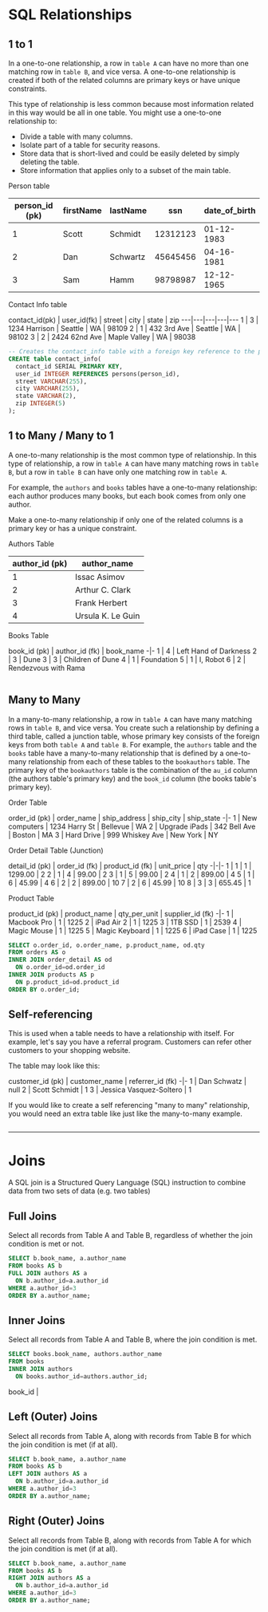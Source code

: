 # SQL Relationships

## 1 to 1
In a one-to-one relationship, a row in `table A` can have no more than one matching row in `table B`, and vice versa. A one-to-one relationship is created if both of the related columns are primary keys or have unique constraints.

This type of relationship is less common because most information related in this way would be all in one table. You might use a one-to-one relationship to:

- Divide a table with many columns.
- Isolate part of a table for security reasons.
- Store data that is short-lived and could be easily deleted by simply deleting the table.
- Store information that applies only to a subset of the main table.

Person table

person_id (pk) | firstName | lastName | ssn | date_of_birth
--- | --- | --- | --- | ---
1 | Scott | Schmidt | 12312123 | 01-12-1983
2 | Dan | Schwartz | 45645456 | 04-16-1981
3 | Sam | Hamm | 98798987 | 12-12-1965

Contact Info table

contact_id(pk) | user_id(fk) | street | city | state | zip
---|---|---|---|---
1 | 3 | 1234 Harrison | Seattle | WA | 98109
2 | 1 | 432 3rd Ave | Seattle | WA | 98102
3 | 2 | 2424 62nd Ave | Maple Valley | WA | 98038

``` sql
-- Creates the contact_info table with a foreign key reference to the persons table
CREATE table contact_info(
  contact_id SERIAL PRIMARY KEY,
  user_id INTEGER REFERENCES persons(person_id),
  street VARCHAR(255),
  city VARCHAR(255),
  state VARCHAR(2),
  zip INTEGER(5)
);
```

## 1 to Many / Many to 1
A one-to-many relationship is the most common type of relationship. In this type of relationship, a row in `table A` can have many matching rows in `table B`, but a row in `table B` can have only one matching row in `table A`.

For example, the `authors` and `books` tables have a one-to-many relationship: each author produces many books, but each book comes from only one author.

Make a one-to-many relationship if only one of the related columns is a primary key or has a unique constraint.

Authors Table

author_id (pk) | author_name
-|-
1 | Issac Asimov
2 | Arthur C. Clark
3 | Frank Herbert
4 | Ursula K. Le Guin

Books Table

book_id (pk) | author_id (fk) | book_name
-|-
1 | 4 | Left Hand of Darkness
2 | 3 | Dune
3 | 3 | Children of Dune
4 | 1 | Foundation
5 | 1 | I, Robot
6 | 2 | Rendezvous with Rama

``` sql

```

## Many to Many
In a many-to-many relationship, a row in `table A` can have many matching rows in `table B`, and vice versa. You create such a relationship by defining a third table, called a junction table, whose primary key consists of the foreign keys from both `table A` and `table B`. For example, the `authors` table and the `books` table have a many-to-many relationship that is defined by a one-to-many relationship from each of these tables to the `bookauthors` table. The primary key of the `bookauthors` table is the combination of the `au_id` column (the authors table's primary key) and the `book_id` column (the books table's primary key).

Order Table

order_id (pk) | order_name | ship_address | ship_city | ship_state
-|-
1 | New computers | 1234 Harry St | Bellevue | WA
2 | Upgrade iPads | 342 Bell Ave | Boston | MA
3 | Hard Drive | 999 Whiskey Ave | New York | NY

Order Detail Table (Junction)

detail_id (pk) | order_id (fk) | product_id (fk) | unit_price | qty
-|-|-
1 | 1 | 1 | 1299.00 | 2
2 | 1 | 4 | 99.00 | 2
3 | 1 | 5 | 99.00 | 2
4 | 1 | 2 | 899.00 | 4
5 | 1 | 6 | 45.99 | 4
6 | 2 | 2 | 899.00 | 10
7 | 2 | 6 | 45.99 | 10
8 | 3 | 3 | 655.45 | 1


Product Table

product_id (pk) | product_name | qty_per_unit | supplier_id (fk)
-|-
1 | Macbook Pro | 1 | 1225
2 | iPad Air 2 | 1 | 1225
3 | 1TB SSD | 1 | 2539
4 | Magic Mouse | 1 | 1225
5 | Magic Keyboard | 1 | 1225
6 | iPad Case | 1 | 1225

``` sql
SELECT o.order_id, o.order_name, p.product_name, od.qty
FROM orders AS o
INNER JOIN order_detail AS od
  ON o.order_id=od.order_id
INNER JOIN products AS p
  ON p.product_id=od.product_id
ORDER BY o.order_id;
```

## Self-referencing
This is used when a table needs to have a relationship with itself. For example, let's say you have a referral program. Customers can refer other customers to your shopping website.

The table may look like this:

customer_id (pk) | customer_name | referrer_id (fk)
-|-
1 | Dan Schwatz | null
2 | Scott Schmidt | 1
3 | Jessica Vasquez-Soltero | 1

If you would like to create a self referencing "many to many" relationship, you would need an extra table like just like the many-to-many example.

``` sql

```

-----

# Joins
A SQL join is a Structured Query Language (SQL) instruction to combine data from two sets of data (e.g. two tables)

## Full Joins
Select all records from Table A and Table B, regardless of whether the join condition is met or not.

``` sql
SELECT b.book_name, a.author_name
FROM books AS b
FULL JOIN authors AS a
  ON b.author_id=a.author_id
WHERE a.author_id=3
ORDER BY a.author_name;
```

## Inner Joins
Select all records from Table A and Table B, where the join condition is met.

``` sql
SELECT books.book_name, authors.author_name
FROM books
INNER JOIN authors
  ON books.author_id=authors.author_id;
```

book_id |

## Left (Outer) Joins
Select all records from Table A, along with records from Table B for which the join condition is met (if at all).

``` sql
SELECT b.book_name, a.author_name
FROM books AS b
LEFT JOIN authors AS a
  ON b.author_id=a.author_id
WHERE a.author_id=3
ORDER BY a.author_name;
```

## Right (Outer) Joins
Select all records from Table B, along with records from Table A for which the join condition is met (if at all).

``` sql
SELECT b.book_name, a.author_name
FROM books AS b
RIGHT JOIN authors AS a
  ON b.author_id=a.author_id
WHERE a.author_id=3
ORDER BY a.author_name;
```
